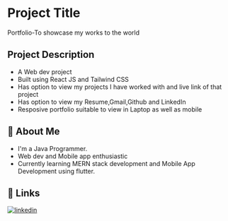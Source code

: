 
# Project Title
Portfolio-To showcase my works to the world



## Project Description
* A Web dev project
* Built using React JS and Tailwind CSS
* Has option to view my projects I have worked with and live link of that project
* Has option to view my Resume,Gmail,Github and LinkedIn
* Resposive portfolio suitable to view in Laptop as well as mobile



## 🚀 About Me
* I'm a Java Programmer.
* Web dev and Mobile app enthusiastic 
* Currently learning MERN stack development and Mobile App Development using flutter.
## 🔗 Links
[![linkedin](https://img.shields.io/badge/linkedin-0A66C2?style=for-the-badge&logo=linkedin&logoColor=white)](https://www.linkedin.com/in/karthick-kumar-sm)